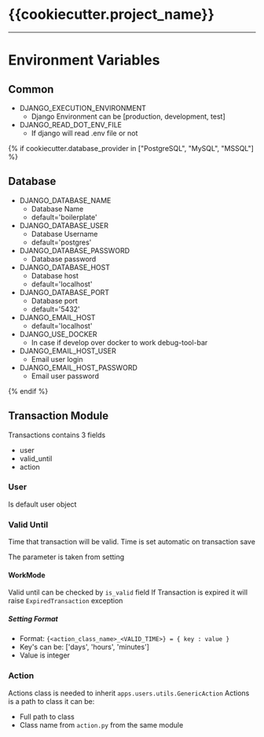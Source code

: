 # {{cookiecutter.project_name}}
-----

# Environment Variables
## Common

- DJANGO_EXECUTION_ENVIRONMENT
    - Django Environment can be [production, development, test]
- DJANGO_READ_DOT_ENV_FILE
    - If django will read .env file or not

{% if cookiecutter.database_provider  in ["PostgreSQL", "MySQL", "MSSQL"] %}
## Database
- DJANGO_DATABASE_NAME
    - Database Name
    - default='boilerplate'
- DJANGO_DATABASE_USER
    - Database Username
    - default='postgres'
- DJANGO_DATABASE_PASSWORD
    - Database password
- DJANGO_DATABASE_HOST
    - Database host
    - default='localhost'
- DJANGO_DATABASE_PORT
    - Database port
    - default='5432'
- DJANGO_EMAIL_HOST
    - default='localhost'
- DJANGO_USE_DOCKER
    - In case if develop over docker to work debug-tool-bar
- DJANGO_EMAIL_HOST_USER
    - Email user login
- DJANGO_EMAIL_HOST_PASSWORD
    - Email user password

{% endif %}

## Transaction Module
Transactions  contains  3 fields
- user
- valid_until
- action

### User
Is default user object

### Valid Until
Time that transaction will be valid.
Time is set automatic on transaction save

The parameter is taken from setting

#### WorkMode
Valid until can be checked by `is_valid` field
If Transaction is expired it will raise `ExpiredTransaction` exception 


##### Setting Format 
- Format: `{<action_class_name>_<VALID_TIME>} = { key : value }`   
- Key's can be: ['days', 'hours', 'minutes']
- Value is integer

### Action
Actions class is needed to inherit `apps.users.utils.GenericAction`
Actions is a path to class it can be:
- Full path to class
- Class name from `action.py` from the same module


